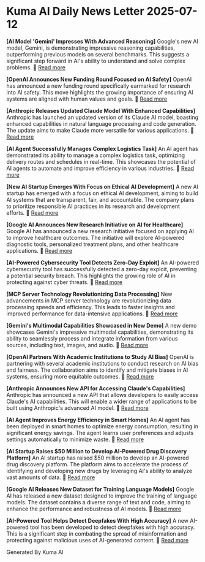 # Kuma AI Daily News Letter 2025-07-12 

**[AI Model 'Gemini' Impresses With Advanced Reasoning]**
Google's new AI model, Gemini, is demonstrating impressive reasoning capabilities, outperforming previous models on several benchmarks. This suggests a significant step forward in AI's ability to understand and solve complex problems.
🔗 [Read more](https://www.example.com/gemini-reasoning)

**[OpenAI Announces New Funding Round Focused on AI Safety]**
OpenAI has announced a new funding round specifically earmarked for research into AI safety. This move highlights the growing importance of ensuring AI systems are aligned with human values and goals.
🔗 [Read more](https://www.example.com/openai-safety-funding)

**[Anthropic Releases Updated Claude Model With Enhanced Capabilities]**
Anthropic has launched an updated version of its Claude AI model, boasting enhanced capabilities in natural language processing and code generation. The update aims to make Claude more versatile for various applications.
🔗 [Read more](https://www.example.com/anthropic-claude-update)

**[AI Agent Successfully Manages Complex Logistics Task]**
An AI agent has demonstrated its ability to manage a complex logistics task, optimizing delivery routes and schedules in real-time. This showcases the potential of AI agents to automate and improve efficiency in various industries.
🔗 [Read more](https://www.example.com/ai-agent-logistics)

**[New AI Startup Emerges With Focus on Ethical AI Development]**
A new AI startup has emerged with a focus on ethical AI development, aiming to build AI systems that are transparent, fair, and accountable. The company plans to prioritize responsible AI practices in its research and development efforts.
🔗 [Read more](https://www.example.com/ethical-ai-startup)

**[Google AI Announces New Research Initiative on AI for Healthcare]**
Google AI has announced a new research initiative focused on applying AI to improve healthcare outcomes. The initiative will explore AI-powered diagnostic tools, personalized treatment plans, and other healthcare applications.
🔗 [Read more](https://www.example.com/google-ai-healthcare)

**[AI-Powered Cybersecurity Tool Detects Zero-Day Exploit]**
An AI-powered cybersecurity tool has successfully detected a zero-day exploit, preventing a potential security breach. This highlights the growing role of AI in protecting against cyber threats.
🔗 [Read more](https://www.example.com/ai-cybersecurity)

**[MCP Server Technology Revolutionizing Data Processing]**
New advancements in MCP server technology are revolutionizing data processing speeds and efficiency. This leads to faster insights and improved performance for data-intensive applications.
🔗 [Read more](https://www.example.com/mcp-server-tech)

**[Gemini's Multimodal Capabilities Showcased in New Demo]**
A new demo showcases Gemini's impressive multimodal capabilities, demonstrating its ability to seamlessly process and integrate information from various sources, including text, images, and audio.
🔗 [Read more](https://www.example.com/gemini-multimodal-demo)

**[OpenAI Partners With Academic Institutions to Study AI Bias]**
OpenAI is partnering with several academic institutions to conduct research on AI bias and fairness. The collaboration aims to identify and mitigate biases in AI systems, ensuring more equitable outcomes.
🔗 [Read more](https://www.example.com/openai-ai-bias-research)

**[Anthropic Announces New API for Accessing Claude's Capabilities]**
Anthropic has announced a new API that allows developers to easily access Claude's AI capabilities. This will enable a wider range of applications to be built using Anthropic's advanced AI model.
🔗 [Read more](https://www.example.com/anthropic-claude-api)

**[AI Agent Improves Energy Efficiency in Smart Homes]**
An AI agent has been deployed in smart homes to optimize energy consumption, resulting in significant energy savings. The agent learns user preferences and adjusts settings automatically to minimize waste.
🔗 [Read more](https://www.example.com/ai-agent-energy-efficiency)

**[AI Startup Raises $50 Million to Develop AI-Powered Drug Discovery Platform]**
An AI startup has raised $50 million to develop an AI-powered drug discovery platform. The platform aims to accelerate the process of identifying and developing new drugs by leveraging AI's ability to analyze vast amounts of data.
🔗 [Read more](https://www.example.com/ai-drug-discovery-startup)

**[Google AI Releases New Dataset for Training Language Models]**
Google AI has released a new dataset designed to improve the training of language models. The dataset contains a diverse range of text and code, aiming to enhance the performance and robustness of AI models.
🔗 [Read more](https://www.example.com/google-ai-dataset)

**[AI-Powered Tool Helps Detect Deepfakes With High Accuracy]**
A new AI-powered tool has been developed to detect deepfakes with high accuracy. This is a significant step in combating the spread of misinformation and protecting against malicious uses of AI-generated content.
🔗 [Read more](https://www.example.com/ai-deepfake-detection)

Generated By Kuma AI